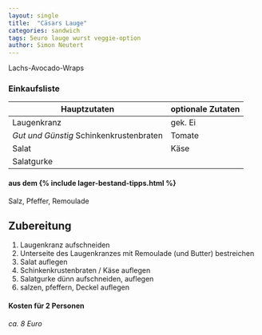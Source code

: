 ```yaml
---
layout: single
title:  "Cäsars Lauge"
categories: sandwich
tags: 5euro lauge wurst veggie-option
author: Simon Neutert
---
```


Lachs-Avocado-Wraps

### Einkaufsliste

| Hauptzutaten | optionale Zutaten |
|---|---|
| Laugenkranz | gek. Ei |
| _Gut und Günstig_ Schinkenkrustenbraten | Tomate |
| Salat | Käse |
| Salatgurke | |

#### aus dem {% include lager-bestand-tipps.html %}

Salz, Pfeffer, Remoulade

## Zubereitung

1. Laugenkranz aufschneiden
2. Unterseite des Laugenkranzes mit Remoulade (und Butter) bestreichen
3. Salat auflegen
4. Schinkenkrustenbraten / Käse auflegen
5. Salatgurke dünn aufschneiden, auflegen
6. salzen, pfeffern, Deckel auflegen

#### Kosten für 2 Personen

_ca. 8 Euro_
